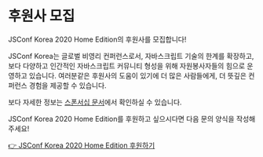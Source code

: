# 후원사 모집

JSConf Korea 2020 Home Edition의 후원사를 모집합니다!

JSConf Korea는 글로벌 비영리 컨퍼런스로서, 자바스크립트 기술의 한계를 확장하고, 보다 다양하고 인간적인 자바스크립트 커뮤니티 형성을 위해 자원봉사자들의 힘으로 운영하고 있습니다. 여러분같은 후원사의 도움이 있기에 더 많은 사람들에게, 더 뜻깊은 컨퍼런스 경험을 제공할 수 있습니다.

보다 자세한 정보는 [스폰서십 문서](https://drive.google.com/file/d/1LHJfe2YCofGTfe5jgTVKg_xZc0WbWy9m/view?usp=sharing)에서 확인하실 수 있습니다.

JSConf Korea 2020 Home Edition를 후원하고 싶으시다면 다음 문의 양식을 작성해주세요!

[👉 JSConf Korea 2020 Home Edition 후원하기](https://forms.gle/9uEAoCsVkH2X4fjj6)
